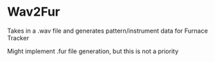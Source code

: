 # Wav2Fur
Takes in a .wav file and generates pattern/instrument data for Furnace Tracker

Might implement .fur file generation, but this is not a priority
